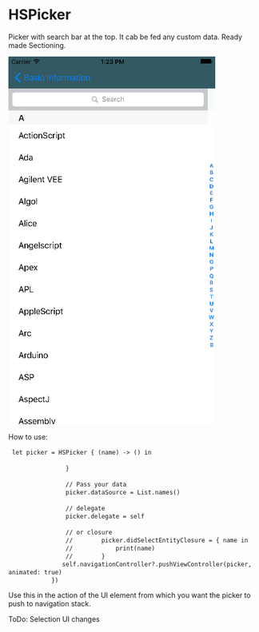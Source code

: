 # HSPicker
Picker with search bar at the top. It cab be fed any custom data. Ready made Sectioning.

[![](https://github.com/hemant3370/HSPicker/blob/master/demo.png)](https://github.com/hemant3370/HSPicker/blob/master/demo.png)

How to use:
     
     let picker = HSPicker { (name) -> () in
                       
                    }
                    
                    // Pass your data
                    picker.dataSource = List.names()
                    
                    // delegate
                    picker.delegate = self
                    
                    // or closure
                    //        picker.didSelectEntityClosure = { name in
                    //            print(name)
                    //        }
                   self.navigationController?.pushViewController(picker, animated: true)
                })

Use this in the action of the UI element from which you want the picker to push to navigation stack.

ToDo:
 Selection UI changes
